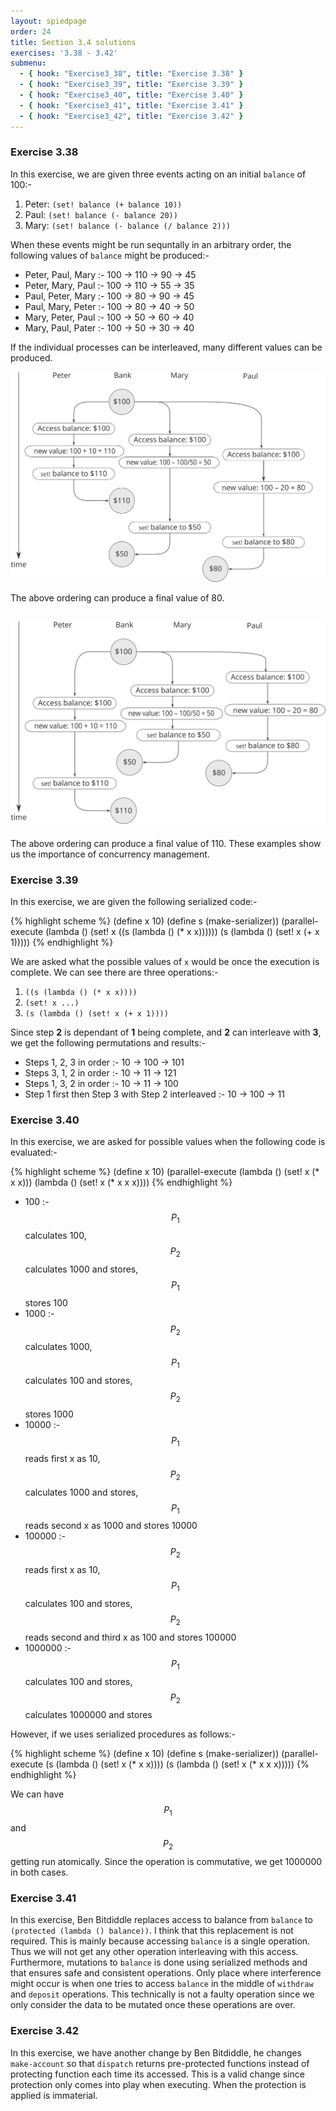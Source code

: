 ```yaml
---
layout: spiedpage
order: 24
title: Section 3.4 solutions
exercises: '3.38 - 3.42'
submenu:
  - { hook: "Exercise3_38", title: "Exercise 3.38" }
  - { hook: "Exercise3_39", title: "Exercise 3.39" }
  - { hook: "Exercise3_40", title: "Exercise 3.40" }
  - { hook: "Exercise3_41", title: "Exercise 3.41" }
  - { hook: "Exercise3_42", title: "Exercise 3.42" }
---
```


### Exercise 3.38<a id="Exercise3_38">&nbsp;</a>

In this exercise, we are given three events acting on an initial `balance` of 100:-

1. Peter: `(set! balance (+ balance 10))`
2. Paul: `(set! balance (- balance 20))`
3. Mary: `(set! balance (- balance (/ balance 2)))`

When these events might be run sequntally in an arbitrary order, the following values of `balance` might be produced:-

- Peter, Paul, Mary :- 100 -> 110 -> 90 -> 45
- Peter, Mary, Paul :- 100 -> 110 -> 55 -> 35
- Paul, Peter, Mary :- 100 -> 80 -> 90 -> 45
- Paul, Mary, Peter :- 100 -> 80 -> 40 -> 50
- Mary, Peter, Paul :- 100 -> 50 -> 60 -> 40
- Mary, Paul, Pater :- 100 -> 50 -> 30 -> 40

If the individual processes can be interleaved, many different values can be produced.

![Possibility 1](/images/Ex3_38_Part1.svg)

The above ordering can produce a final value of 80.

![Possibility 2](/images/Ex3_38_Part2.svg)
-
The above ordering can produce a final value of 110. These examples show us the importance of concurrency management.

### Exercise 3.39<a id="Exercise3_39">&nbsp;</a>

In this exercise, we are given the following serialized code:-

{% highlight scheme %}
(define x 10)
(define s (make-serializer))
(parallel-execute 
  (lambda () 
    (set! x ((s (lambda () (* x x))))))
  (s (lambda () (set! x (+ x 1)))))
{% endhighlight %}

We are asked what the possible values of `x` would be once the execution is complete. We can see there are three operations:-

1. `((s (lambda () (* x x))))`
2. `(set! x ...)`
3. `(s (lambda () (set! x (+ x 1))))`

Since step **2** is dependant of **1** being complete, and **2** can interleave with **3**, we get the following permutations and results:-

* Steps 1, 2, 3 in order :- 10 -> 100 -> 101
* Steps 3, 1, 2 in order :- 10 -> 11 -> 121
* Steps 1, 3, 2 in order :- 10 -> 11 -> 100
* Step 1 first then Step 3 with Step 2 interleaved :- 10 -> 100 -> 11

### Exercise 3.40<a id="Exercise3_40">&nbsp;</a>

In this exercise, we are asked for possible values when the following code is evaluated:-

{% highlight scheme %}
(define x 10)
(parallel-execute 
 (lambda () (set! x (* x x)))
 (lambda () (set! x (* x x x))))
{% endhighlight %}

* 100 :- $$P_1$$ calculates 100, $$P_2$$ calculates 1000 and stores, $$P_1$$ stores 100
* 1000 :- $$P_2$$ calculates 1000, $$P_1$$ calculates 100 and stores, $$P_2$$ stores 1000
* 10000 :- $$P_1$$ reads first x as 10, $$P_2$$ calculates 1000 and stores, $$P_1$$ reads second x as 1000 and stores 10000
* 100000 :- $$P_2$$ reads first x as 10, $$P_1$$ calculates 100 and stores, $$P_2$$ reads second and third x as 100 and stores 100000
* 1000000 :- $$P_1$$ calculates 100 and stores, $$P_2$$ calculates 1000000 and stores

However, if we uses serialized procedures as follows:-

{% highlight scheme %}
(define x 10)
(define s (make-serializer))
(parallel-execute 
 (s (lambda () (set! x (* x x))))
 (s (lambda () (set! x (* x x x)))))
{% endhighlight %}

We can have $$P_1$$ and $$P_2$$ getting run atomically. Since the operation is commutative, we get 1000000 in both cases.

### Exercise 3.41<a id="Exercise3_41">&nbsp;</a>

In this exercise, Ben Bitdiddle replaces access to balance from `balance` to `(protected (lambda () balance))`. I think that this replacement is not required. This is mainly because accessing `balance` is a single operation. Thus we will not get any other operation interleaving with this access. Furthermore, mutations to `balance` is done using serialized methods and that ensures safe and consistent operations. Only place where interference might occur is when one tries to access `balance` in the middle of `withdraw` and `deposit` operations. This technically is not a faulty operation since we only consider the data to be mutated once these operations are over.

### Exercise 3.42<a id="Exercise3_42">&nbsp;</a>

In this exercise, we have another change by Ben Bitdiddle, he changes `make-account` so that `dispatch` returns pre-protected functions instead of protecting function each time its accessed. This is a valid change since protection only comes into play when executing. When the protection is applied is immaterial.
